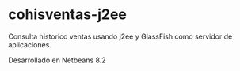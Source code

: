 # cohisventas-j2ee
Consulta historico ventas usando j2ee y GlassFish como servidor de aplicaciones.

Desarrollado en Netbeans 8.2
